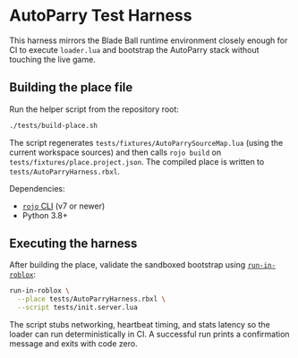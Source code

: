 # AutoParry Test Harness

This harness mirrors the Blade Ball runtime environment closely enough for CI
to execute `loader.lua` and bootstrap the AutoParry stack without touching the
live game.

## Building the place file

Run the helper script from the repository root:

```bash
./tests/build-place.sh
```

The script regenerates `tests/fixtures/AutoParrySourceMap.lua` (using the
current workspace sources) and then calls `rojo build` on
`tests/fixtures/place.project.json`. The compiled place is written to
`tests/AutoParryHarness.rbxl`.

Dependencies:

- [`rojo` CLI](https://rojo.space/) (v7 or newer)
- Python 3.8+

## Executing the harness

After building the place, validate the sandboxed bootstrap using
[`run-in-roblox`](https://github.com/rojo-rbx/run-in-roblox):

```bash
run-in-roblox \
  --place tests/AutoParryHarness.rbxl \
  --script tests/init.server.lua
```

The script stubs networking, heartbeat timing, and stats latency so the loader
can run deterministically in CI. A successful run prints a confirmation message
and exits with code zero.

